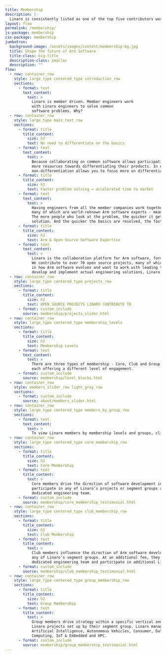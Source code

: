 ```yaml
---
title: Membership
description: |-
  Linaro is consistently listed as one of the top five contributors worldwide to the Linux Kernel and works on more than 70 open source projects.
layout: flow
permalink: /membership/
js-package: membership
css-package: membership
jumbotron:
  background-image: /assets/images/content/membership-bg.jpg
  title: Shape the future of Arm Software
  title-class: big-title
  description-class: smaller
  description: ""
flow:
  - row: container_row
    style: large_type centered_type introduction_row
    sections:
      - format: text
        text_content:
          text: >
            Linaro is member driven. Member engineers work
            with Linaro engineers to solve common
            software problems. Why?
  - row: container_row
    style: large_type main_text_row
    sections:
      - format: title
        title_content:
          size: h2
          text: No need to differentiate on the basics
      - format: text
        text_content:
          text: >
            Because collaborating on common software allows participating member companies to direct
            more resources towards differentiating their products. In effect, collaborating on
            non-differentiation allows you to focus more on differentiation.
      - format: title
        title_content:
          size: h2
          text: Faster problem solving = accelerated time to market
      - format: text
        text_content:
          text: >
            Having engineers from all the member companies work together with Linaro engineers -
            many of which are world-reknown Arm software experts - means more eyes on the problem.
            The more people who look at the problem, the quicker it gets solved and the better the
            solution. And the quicker the basics are resolved, the faster you get your product to market.
      - format: title
        title_content:
          size: h2
          text: Arm & Open Source Software Expertise
      - format: text
        text_content:
          text: >
            Linaro is the collaboration platform for Arm software, formed in 2010 for this very purpose.
            We contribute to over 70 open source projects, many of which we maintain. If you want a say
            in how Arm software evolves and want to work with leading technology companies to
            develop and implement actual engineering solutions, Linaro membership is for you.
  - row: container_row
    style: large_type centered_type projects_row
    sections:
      - format: title
        title_content:
          size: h2
          text: OPEN SOURCE PROJECTS LINARO CONTRIBUTE TO
      - format: custom_include
        source: membership/projects_slider.html
  - row: container_row
    style: large_type centered_type membership_levels
    sections:
      - format: title
        title_content:
          size: h2
          text: Membership Levels
      - format: text
        text_content:
          text: >
            There are three types of membership - Core, Club and Group -
            each offering a different level of engagement.
      - format: custom_include
        source: membership/level_blocks.html
  - row: container_row
    style: members_slider_row light_gray_row
    sections:
      - format: custom_include
        source: about/members_slider.html
  - row: container_row
    style: large_type centered_type members_by_group_row
    sections:
      - format: text
        text_content:
          text: >
            To view Linaro members by membership levels and groups, click [here](/members-by-group/)
  - row: container_row
    style: large_type centered_type core_membership_row
    sections:
      - format: title
        title_content:
          size: h2
          text: Core Membership
      - format: text
        title_content:
          text: >
            Core members drive the direction of software development in the Arm ecosystem. They can
            participate in any of Linaro’s projects or segment groups and have access to their own
            dedicated engineering team.
      - format: custom_include
        source: membership/core_membership_testimonial.html
  - row: container_row
    style: large_type centered_type club_membership_row
    sections:
      - format: title
        title_content:
          size: h2
          text: Club Membership
      - format: text
        title_content:
          text: >
            Club members influence the direction of Arm software development and can participate in
            any of Linaro’s segment groups. At an additional fee, they can also have access to their own
            dedicated engineering team and participate in additional Linaro projects.
      - format: custom_include
        source: membership/club_membership_testimonial.html
  - row: container_row
    style: large_type centered_type group_membership_row
    sections:
      - format: title
        title_content:
          size: h2
          text: Group Membership
      - format: text
        title_content:
          text: >
            Group members drive strategy within a specific vertical and can participate in any of the
            Linaro projects set up by their segment group. Linaro manages the following groups:
            Artificial Intelligence, Autonomous Vehicles, Consumer, Datacenter & Cloud, Edge & Fog
            Computing, IoT & Embedded and HPC.
      - format: custom_include
        source: membership/group_membership_testimonial.html
---
```

